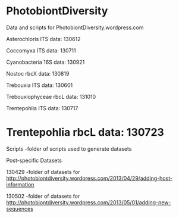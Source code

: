 PhotobiontDiversity
===================

Data and scripts for PhotobiontDiversity.wordpress.com

Asterochloris ITS data: 130612

Coccomyxa ITS data: 130711

Cyanobacteria 16S data: 130921

Nostoc rbcX data: 130819

Trebouxia ITS data: 130601

Trebouxiophyceae rbcL data: 131010

Trentepohlia ITS data: 130717

Trentepohlia rbcL data: 130723
===================
Scripts -folder of scripts used to generate datasets

Post-specific Datasets

130429 -folder of datasets for http://photobiontdiversity.wordpress.com/2013/04/29/adding-host-information

130502 -folder of datasets for http://photobiontdiversity.wordpress.com/2013/05/01/adding-new-sequences